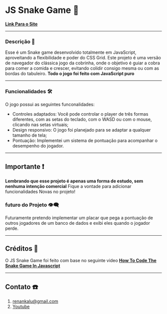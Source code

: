 # JS Snake Game 🐍
**[Link Para o Site](https://js-snake-game.vercel.app/)**

---

### Descrição 📖
 Esse é um Snake game desenvolvido totalmente em JavaScript, aproveitando a flexibilidade e poder do CSS Grid. Este projeto é uma versão de navegador do clássica jogo da cobrinha, onde o objetivo é guiar a cobra para comer a comida e crescer, evitando colidir consigo mesma ou com as bordas do tabuleiro.
**Todo o jogo foi feito com JavaScript puro** 

---

### Funcionalidades 🛠️
 O jogo possui as seguintes funconalidades:
* Controles adaptados: Você pode controlar o player de três formas diferentes, com as setas do teclado, com o WASD ou com o mouse, clicando nas setas virtuais;
* Design responsivo: O jogo foi planejado para se adaptar a qualquer tamanho de tela;
* Pontuação: Implementei um sistema de pontuação para acompanhar o desempenho do jogador.
  
---

 ## Importante  ❗
 **Lembrando que esse projeto é apenas uma forma de estudo, sem nenhuma intenção comercial** 
 Fique a vontade para adicionar funcionalidades Novas no projeto!

### futuro do Projeto 👁️‍🗨️
 Futuramente pretendo implementar um placar que pega a pontuação de outros jogadores de um banco de dados e exibi eles quando o jogador perde.

---

## Créditos 👏
O JS Snake Game foi feito com base no seguinte video **[How To Code The Snake Game In Javascript](https://www.youtube.com/watch?v=QTcIXok9wNY&ab_channel=WebDevSimplified)**

---

## Contato ☎️
 1. [renankalu@gmail.com](renankalu@gmail.com)
 2. [Youtube]()
